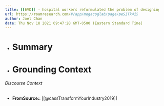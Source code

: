 ```yaml
---
title: [[EVD]] - hospital workers reformulated the problem of designing a better patient experience based on insights from exploring an analogous setting of customer experience in airports - [[@cassTransformYourIndustry2019]]
url: https://roamresearch.com/#/app/megacoglab/page/peSITk4i5
author: Joel Chan
date: Thu Nov 18 2021 09:47:28 GMT-0500 (Eastern Standard Time)
---
```


- # Summary
- # Grounding Context

###### Discourse Context

- **FromSource::** [[@cassTransformYourIndustry2019]]
